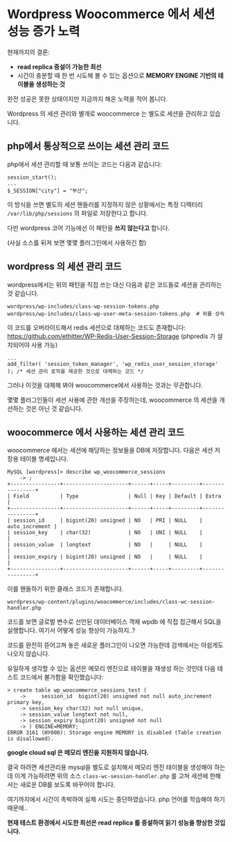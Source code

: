 # Wordpress Woocommerce 에서 세션 성능 증가 노력

현재까지의 결론:
* **read replica 증설이 가능한 최선**
* 시간이 충분할 때 한 번 시도해 볼 수 있는 옵션으로 **MEMORY ENGINE 기반의 테이블을 생성하는 것**

완전 성공은 못한 상태이지만 지금까지 해온 노력을 적어 봅니다.

Wordpress 의 세션 관리와 별개로 woocommerce 는 별도로 세션을 관리하고 있습니다.

## php에서 통상적으로 쓰이는 세션 관리 코드

php에서 세션 관리할 때 보통 쓰이는 코드는 다음과 같습니다:
```
session_start();
...
$_SESSION["city"] = "부산";
```

이 방식을 쓰면 별도의 세션 핸들러를 지정하지 않은 상황에서는 특정 디렉터리 ```/var/lib/php/sessions``` 의 파일로 저장한다고 합니다.

다만 wordpress 코어 기능에선 이 패턴을 **쓰지 않는다고** 합니다. 

(사실 소스를 뒤져 보면 몇몇 플러그인에서 사용하긴 함)

## wordpress 의 세션 관리 코드

wordpress에서는 위의 패턴을 직접 쓰는 대신 다음과 같은 코드들로 세션을 관리하는 것 같습니다.

```
wordpress/wp-includes/class-wp-session-tokens.php
wordpress/wp-includes/class-wp-user-meta-session-tokens.php  # 위를 상속
```
이 코드를 오버라이드해서 redis 세션으로 대체하는 코드도 존재합니다:
https://github.com/ethitter/WP-Redis-User-Session-Storage (phpredis 가 설치되어야 사용 가능)
```
...
add_filter( 'session_token_manager', 'wp_redis_user_session_storage' ); /* 세션 관리 로직을 제공한 것으로 대체하는 코드 */
```
그러나 이것을 대체해 봐야 woocommerce에서 사용하는 것과는 무관합니다.

몇몇 플러그인들이 세션 사용에 관한 개선을 주장하는데, woocommerce 의 세션을 개선하는 것은 아닌 것 같습니다.

## woocommerce 에서 사용하는 세션 관리 코드

woocommerce 에서는 세션에 해당하는 정보들을 DB에 저장합니다. 다음은 세션 저장용 테이블 명세입니다.
```
MySQL [wordpress]> describe wp_woocommerce_sessions
    -> ;
+----------------+---------------------+------+-----+---------+----------------+
| Field          | Type                | Null | Key | Default | Extra          |
+----------------+---------------------+------+-----+---------+----------------+
| session_id     | bigint(20) unsigned | NO   | PRI | NULL    | auto_increment |
| session_key    | char(32)            | NO   | UNI | NULL    |                |
| session_value  | longtext            | NO   |     | NULL    |                |
| session_expiry | bigint(20) unsigned | NO   |     | NULL    |                |
+----------------+---------------------+------+-----+---------+----------------+
```

이를 핸들하기 위한 클래스 코드가 존재합니다.
```
wordpress/wp-content/plugins/woocommerce/includes/class-wc-session-handler.php
```
코드를 보면 글로벌 변수로 선언된 데이터베이스 객체 wpdb 에 직접 접근해서 SQL을 실행합니다.
여기서 어떻게 성능 향상이 가능하지..?

코드를 완전히 뜯어고쳐 놓은 새로운 플러그인이 나오면 가능한데 검색에서는 아쉽게도 나오지 않습니다.

유일하게 생각할 수 있는 옵션은 메모리 엔진으로 테이블을 재생성 하는 것인데 다음 테스트 코드에서 불가함을 확인했습니다:
```
> create table wp_woocommerce_sessions_test (
    ->     session_id  bigint(20) unsigned not null auto_increment primary key,
    -> session_key char(32) not null unique,
    -> session_value longtext not null,
    -> session_expiry bigint(20) unsigned not null
    -> ) ENGINE=MEMORY;
ERROR 3161 (HY000): Storage engine MEMORY is disabled (Table creation is disallowed).
```
**google cloud sql 은 메모리 엔진을 지원하지 않습니다.**

결국 하려면 세션관리용 mysql을 별도로 설치해서 메모리 엔진 테이블을 생성해야 하는데
이게 가능하려면 위의 소스 ```class-wc-session-handler.php``` 를 고쳐 세션에 한해서는 새로운 DB를 보도록 바꾸어야 합니다. 

여기까지에서 시간이 촉박하여 실제 시도는 중단하였습니다. php 언어를 학습해야 하기 때문에..

**현재 테스트 환경에서 시도한 최선은 read replica 를 증설하여 읽기 성능을 향상한 것입니다.**
